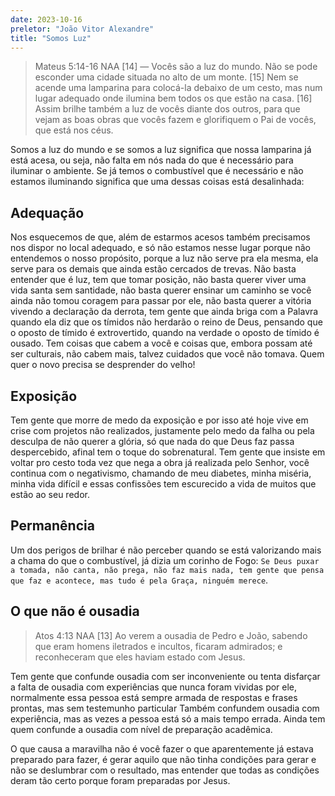 ```yaml
---
date: 2023-10-16
preletor: "João Vitor Alexandre"
title: "Somos Luz"
---
```


> Mateus 5:14-16 NAA [14]  — Vocês são a luz do mundo. Não se pode esconder uma cidade situada no alto de um monte. [15] Nem se acende uma lamparina para colocá-la debaixo de um cesto, mas num lugar adequado onde ilumina bem todos os que estão na casa. [16] Assim brilhe também a luz de vocês diante dos outros, para que vejam as boas obras que vocês fazem e glorifiquem o Pai de vocês, que está nos céus.

Somos a luz do mundo e se somos a luz significa que nossa lamparina já está acesa, ou seja, não falta em nós nada do que é necessário para iluminar o ambiente.
Se já temos o combustível que é necessário e não estamos iluminando significa que uma dessas coisas está desalinhada:

## Adequação

Nos esquecemos de que, além de estarmos acesos também precisamos nos dispor no local adequado, e só não estamos nesse lugar porque não entendemos o nosso propósito, porque a luz não serve pra ela mesma, ela serve para os demais que ainda estão cercados de trevas.
Não basta entender que é luz, tem que tomar posição, não basta querer viver uma vida santa sem santidade, não basta querer ensinar um caminho se você ainda não tomou coragem para passar por ele, não basta querer a vitória vivendo a declaração da derrota, tem gente que ainda briga com a Palavra quando ela diz que os tímidos não herdarão o reino de Deus, pensando que o oposto de tímido é extrovertido, quando na verdade o oposto de tímido é ousado.
Tem coisas que cabem a você e coisas que, embora possam até ser culturais, não cabem mais, talvez cuidados que você não tomava.
Quem quer o novo precisa se desprender do velho!

## Exposição

Tem gente que morre de medo da exposição e por isso até hoje vive em crise com projetos não realizados, justamente pelo medo da falha ou pela desculpa de não querer a glória, só que nada do que Deus faz passa despercebido, afinal tem o toque do sobrenatural.
Tem gente que insiste em voltar pro cesto toda vez que nega a obra já realizada pelo Senhor, você continua com o negativismo, chamando de meu diabetes, minha miséria, minha vida difícil e essas confissões tem escurecido a vida de muitos que estão ao seu redor.

## Permanência

Um dos perigos de brilhar é não perceber quando se está valorizando mais a chama do que o combustível, já dizia um corinho de Fogo: `Se Deus puxar a tomada, não canta, não prega, não faz mais nada, tem gente que pensa que faz e acontece, mas tudo é pela Graça, ninguém merece`.

## O que não é ousadia

> Atos 4:13 NAA [13] Ao verem a ousadia de Pedro e João, sabendo que eram homens iletrados e incultos, ficaram admirados; e reconheceram que eles haviam estado com Jesus. 

Tem gente que confunde ousadia com ser inconveniente ou tenta disfarçar a falta de ousadia com experiências que nunca foram vividas por ele, normalmente essa pessoa está sempre armada de respostas e frases prontas, mas sem testemunho particular
Também confundem ousadia com experiência, mas as vezes a pessoa está só a mais tempo errada.
Ainda tem quem confunde a ousadia com nível de preparação acadêmica.

O que causa a maravilha não é você fazer o que aparentemente já estava preparado para fazer, é gerar aquilo que não tinha condições para gerar e não se deslumbrar com o resultado, mas entender que todas as condições deram tão certo porque foram preparadas por Jesus.